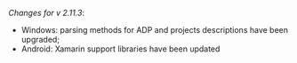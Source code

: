 _Changes for v 2.11.3_:
- Windows: parsing methods for ADP and projects descriptions have been upgraded;
- Android: Xamarin support libraries have been updated
